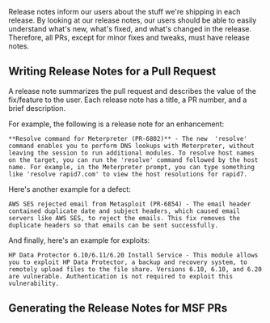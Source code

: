 Release notes inform our users about the stuff we're shipping in each release. By looking at our release notes, our users should be able to easily understand what's new, what's fixed, and what's changed in the release. Therefore, all PRs, except for minor fixes and tweaks, must have release notes. 

## Writing Release Notes for a Pull Request

A release note summarizes the pull request and describes the value of the fix/feature to the user. Each release note has a title, a PR number, and a brief description. 

For example, the following is a release note for an enhancement:

```
**Resolve command for Meterpreter (PR-6802)** - The new  'resolve' command enables you to perform DNS lookups with Meterpreter, without leaving the session to run additional modules. To resolve host names on the target, you can run the 'resolve' command followed by the host name. For example, in the Meterpreter prompt, you can type something like 'resolve rapid7.com' to view the host resolutions for rapid7.
```

Here's another example for a defect: 

```
AWS SES rejected email from Metasploit (PR-6854) - The email header contained duplicate date and subject headers, which caused email servers like AWS SES, to reject the emails. This fix removes the duplicate headers so that emails can be sent successfully.
```

And finally, here's an example for exploits:

```
HP Data Protector 6.10/6.11/6.20 Install Service - This module allows you to exploit HP Data Protector, a backup and recovery system, to remotely upload files to the file share. Versions 6.10, 6.10, and 6.20 are vulnerable. Authentication is not required to exploit this vulnerability.
```

## Generating the Release Notes for MSF PRs